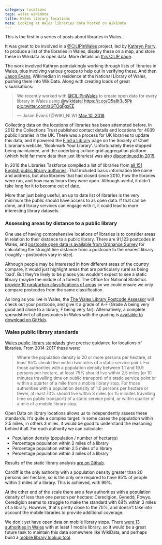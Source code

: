 ```yaml
---
category: locations
tags: wales wikidata
title: Wales library locations
meta: Looking at Wales libraries data hosted on WikiData
---
```


This is the first in a series of posts about libraries in Wales.

It was great to be involved in a [@CILIPinWales](https://twitter.com/CILIPinWales) project, led by [Kathryn Parry](https://twitter.com/kathrynparry1), to produce a list of the libraries in Wales, display these on a map, and store these in Wikidata as open data. More details on [this CILIP page](https://www.cilip.org.uk/members/group_content_view.asp?group=200145&id=733577).

The work involved Kathryn painstakingly working through lists of libraries in Wales, plus involving various groups to help out in verifying these. And then [Jason Evans](https://twitter.com/WIKI_NLW), Wikimedian in residence at the National Library of Wales, pushing them into WikiData. Along with creating loads of great visualisations:

<blockquote class="twitter-tweet" data-lang="en"><p lang="en" dir="ltr">We recently worked with <a href="https://twitter.com/CILIPinWales?ref_src=twsrc%5Etfw">@CILIPinWales</a> to create open data for every library in Wales using <a href="https://twitter.com/wikidata?ref_src=twsrc%5Etfw">@wikidata</a>! <a href="https://t.co/Q5a8t3J5Pk">https://t.co/Q5a8t3J5Pk</a> <a href="https://t.co/zGTOgFgxEE">pic.twitter.com/zGTOgFgxEE</a></p>&mdash; Jason Evans (@WIKI_NLW) <a href="https://twitter.com/WIKI_NLW/status/994592370426511361?ref_src=twsrc%5Etfw">May 10, 2018</a></blockquote>
<script async src="https://platform.twitter.com/widgets.js" charset="utf-8"></script>

Collecting data on the locations of libraries has been attempted before. In 2012 the Collections Trust published contact details and locations for 4039 public libraries in the UK. There was a process for UK libraries to update this data, and it powered the [Find a Library](http://www.bookmarkyourlibrary.org.uk/find-a-library) page on the Society of Chief Librarians website, 'Bookmark Your Library'. Unfortunately these stopped being maintained, and the underlying culture grid aggregation platform (which held far more data than just libraries) was also [discontinued in 2015](https://www.museumscomputergroup.org.uk/culture-grid/).

In 2016 the Libraries Taskforce compiled a list of libraries from [all 151 English public library authories](https://www.gov.uk/government/publications/public-libraries-in-england-basic-dataset). 
That included basic information like name and address, but also libraries that had closed since 2010, how the libraries were run, and how many hours they were open. Although useful, it didn't take long for it to become out of date.

More than just being useful, an up to date list of libraries is the very minimum the public should have access to as open data. If that can be done, and library services can engage with it, it could lead to more interesting library datasets.

### Assessing areas by distance to a public library

One use of having comprehensive locations of libraries is to consider areas in relation to their distance to a public library. There are 91,123 postcodes in Wales, and [postcode open data is available from Ordnance Survey](https://www.ordnancesurvey.co.uk/business-and-government/products/code-point-open.html) for calculating the straight line distance from a postcode to the nearest library (roughly - postcodes vary in size).

Although people may be interested in how different areas of the country compare, it would just highlight areas that are particularly rural as being 'bad'. But they're likely to be places you wouldn't expect to see a static library (maybe the middle of a forest). The Office for National Statistics [provide 10 rural/urban classifications of areas](https://www.ons.gov.uk/methodology/geography/geographicalproducts/ruralurbanclassifications/2011ruralurbanclassification) so we could ensure we only compare postcodes from the same classification.

As long as you live in Wales, the [The Wales Library Postcode Assessor](https://walespostcodes.librarydata.uk) will check out your postcode, and give it a grade of A-F (Grade A being very good and close to a library, F being very far). Alternatively, a complete spreadsheet of all postcodes in Wales with the grading is [available to download on GitHub](https://raw.githubusercontent.com/LibrariesHacked/walespostcodes-librarydata/master/data/wales_lottery.csv).

### Wales public library standards

[Wales public library standards](https://gov.wales/topics/culture-tourism-sport/museums-archives-libraries/libraries/public-library-standards/?lang=en) give precise guidance for locations of libraries. From 2014-2017 these were:

>Where the population density is 20 or more persons per hectare, at least 95% should live within two miles of a static service point. For those authorities with a population density between 1.1 and 19.9 persons per hectare, at least 75% should live within 2.5 miles (or 10 minutes travelling time on public transport) of a static service point or within a quarter of a mile from a mobile library stop. For those authorities with a population density of 1.0 persons per hectare or fewer, at  least 70% should live within 3 miles (or 15 minutes travelling time on public transport) of a static service point, or within quarter of a mile of a mobile library stop.

Open Data on library locations allows us to independently assess these standards. It's quite a complex target: in some cases the population within 2.5 miles, in others 3 miles. It would be good to understand the reasoning behind it all. For each authority we can calculate: 

- Population density (population / number of hectares)
- Percentage population within 2 miles of a library
- Percentage population within 2.5 miles of a library
- Percentage population within 3 miles of a library

Results of the static library analysis [are on Github](https://github.com/LibrariesHacked/wales-librarydata/blob/master/data/libraries/standards.csv).

Cardiff is the only authority with a population density greater than 20 persons per hectare, so is the only one required to have 95% of people within 2 miles of a library. This is achieved, with 99%. 

At the other end of the scale there are a few authorities with a population density of less than one person per hectare: Ceredigion, Gynedd, Powys. Ceredigion seems to struggle to make the standard with 68% within 3 miles of a library. However, that's pretty close to the 70%, and doesn't take into account the mobile libraries to provide additional coverage.

We don't yet have open data on mobile library stops. There [were 13 authorities in Wales](https://github.com/LibrariesHacked/mobiles-librarydata/blob/master/data/authorities.csv) with at least 1 mobile library, so it would be a great future task to maintain this data somewhere like WikiData, and perhaps build a [mobile library lookup tool](http://somersetmobiles.librarieshacked.org/).